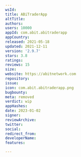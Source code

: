 ```yaml
---
wsId: 
title: ABiTraderApp
altTitle: 
authors: 
users: 10000
appId: com.abit.abitraderapp
appCountry: 
released: 2021-05-18
updated: 2021-12-11
version: '2.9.7'
stars: 3.8
ratings: 
reviews: 15
size: 
website: https://abitnetwork.com
repository: 
issue: 
icon: com.abit.abitraderapp.png
bugbounty: 
meta: removed
verdict: wip
appHashes: 
date: 2023-01-02
signer: 
reviewArchive: 
twitter: 
social: 
redirect_from: 
developerName: 
features: 

---
```


